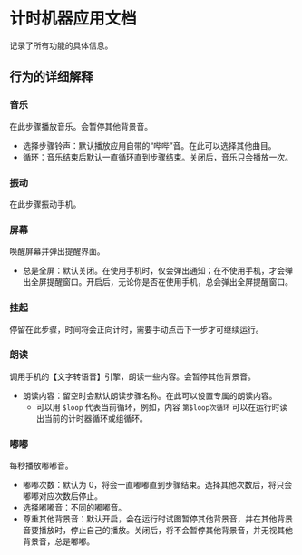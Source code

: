 # 计时机器应用文档

记录了所有功能的具体信息。

## 行为的详细解释

### 音乐

在此步骤播放音乐。会暂停其他背景音。

- 选择步骤铃声：默认播放应用自带的“哔哔”音。在此可以选择其他曲目。
- 循环：音乐结束后默认一直循环直到步骤结束。关闭后，音乐只会播放一次。

### 振动

在此步骤振动手机。

### 屏幕

唤醒屏幕并弹出提醒界面。

- 总是全屏：默认关闭。在使用手机时，仅会弹出通知；在不使用手机，才会弹出全屏提醒窗口。开启后，无论你是否在使用手机，总会弹出全屏提醒窗口。

### 挂起

停留在此步骤，时间将会正向计时，需要手动点击下一步才可继续运行。

### 朗读

调用手机的【文字转语音】引擎，朗读一些内容。会暂停其他背景音。

- 朗读内容：留空时会默认朗读步骤名称。在此可以设置专属的朗读内容。
  - 可以用 `$loop` 代表当前循环，例如，内容 `第$loop次循环` 可以在运行时读出当前的计时器循环或组循环。

### 嘟嘟

每秒播放嘟嘟音。

- 嘟嘟次数：默认为 0，将会一直嘟嘟直到步骤结束。选择其他次数后，将只会嘟嘟对应次数后停止。
- 选择嘟嘟音：不同的嘟嘟音。
- 尊重其他背景音：默认开启，会在运行时试图暂停其他背景音，并在其他背景音要播放时，停止自己的播放。关闭后，将不会暂停其他背景音，并无视其他背景音，总是嘟嘟。
